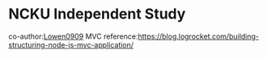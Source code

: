 # NCKU Independent Study
co-author:[Lowen0909](https://github.com/Lowen0909/MVC-website- "link")
MVC reference:https://blog.logrocket.com/building-structuring-node-js-mvc-application/

